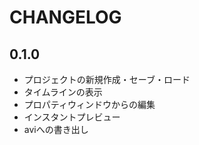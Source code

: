 # CHANGELOG

## 0.1.0

- プロジェクトの新規作成・セーブ・ロード
- タイムラインの表示
- プロパティウィンドウからの編集
- インスタントプレビュー
- aviへの書き出し

